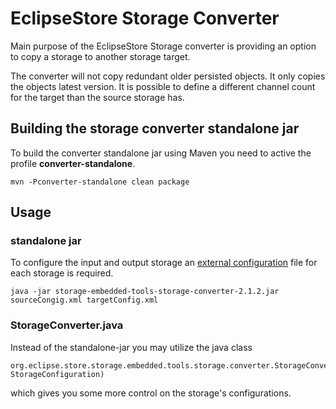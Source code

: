 
# EclipseStore Storage Converter

Main purpose of the EclipseStore Storage converter is providing an option to copy a storage to another storage target.

The converter will not copy redundant older persisted objects. It only copies the objects latest version.
It is possible to define a different channel count for the target than the source storage has.

## Building the storage converter standalone jar

To build the converter standalone jar using Maven you need to active the profile **converter-standalone**.

```console
mvn -Pconverter-standalone clean package
```


## Usage

### standalone jar

To configure the input and output storage an [external configuration](https://docs.eclipsestore.io/manual/storage/configuration/index.html#external-configuration) file for each storage is required.

```console
java -jar storage-embedded-tools-storage-converter-2.1.2.jar sourceCongig.xml targetConfig.xml
```

### StorageConverter.java

Instead of the standalone-jar you may utilize the java class

```
org.eclipse.store.storage.embedded.tools.storage.converter.StorageConverter.StorageConverter(StorageConfiguration, StorageConfiguration)
```

which gives you some more control on the storage's configurations.


